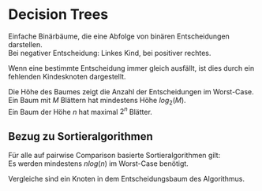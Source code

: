 # Decision Trees
Einfache Binärbäume, die eine Abfolge von binären Entscheidungen darstellen.  
Bei negativer Entscheidung: Linkes Kind, bei positiver rechtes.

Wenn eine bestimmte Entscheidung immer gleich ausfällt, ist dies durch
ein fehlenden Kindesknoten dargestellt.

Die Höhe des Baumes zeigt die Anzahl der Entscheidungen im Worst-Case.  
Ein Baum mit $M$ Blättern hat mindestens Höhe $log_2(M)$.  
Ein Baum der Höhe $n$ hat maximal $2^n$ Blätter.

## Bezug zu Sortieralgorithmen
Für alle auf pairwise Comparison basierte Sortieralgorithmen gilt:  
Es werden mindestens $n log(n)$ im Worst-Case benötigt.

Vergleiche sind ein Knoten in dem Entscheidungsbaum des Algorithmus.

